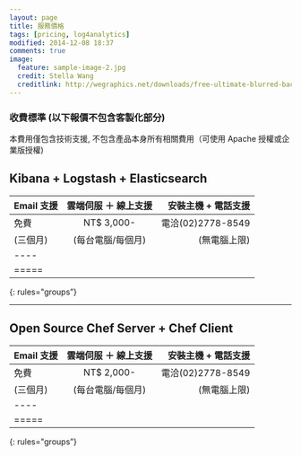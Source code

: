 ```yaml
---
layout: page
title: 服務價格
tags: [pricing, log4analytics]
modified: 2014-12-08 18:37
comments: true
image:
  feature: sample-image-2.jpg
  credit: Stella Wang
  creditlink: http://wegraphics.net/downloads/free-ultimate-blurred-background-pack/
---
```


### 收費標準 (以下報價不包含客製化部分)

本費用僅包含技術支援, 不包含產品本身所有相關費用（可使用 Apache 授權或企業版授權)

## Kibana + Logstash + Elasticsearch

| Email 支援    | 雲端伺服 ＋ 線上支援    | 安裝主機 + 電話支援 |
|:---------|:-------:|--------:|
| 免費     | NT$ 3,000- | 電洽(02)2778-8549   |
| (三個月) | (每台電腦/每個月)   | (無電腦上限)   |
|----
|=====
{: rules="groups”}

---

## Open Source Chef Server + Chef Client

| Email 支援   | 雲端伺服 ＋ 線上支援  | 安裝主機 + 電話支援  |
|:---------|:-------:|--------:|
| 免費     | NT$ 2,000- | 電洽(02)2778-8549   |
| (三個月) | (每台電腦/每個月)   | (無電腦上限)   |
|----
|=====
{: rules="groups”}
